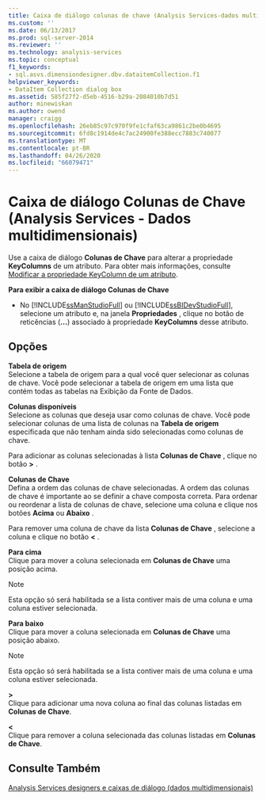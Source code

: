 ```yaml
---
title: Caixa de diálogo colunas de chave (Analysis Services-dados multidimensionais) | Microsoft Docs
ms.custom: ''
ms.date: 06/13/2017
ms.prod: sql-server-2014
ms.reviewer: ''
ms.technology: analysis-services
ms.topic: conceptual
f1_keywords:
- sql.asvs.dimensiondesigner.dbv.dataitemCollection.f1
helpviewer_keywords:
- DataItem Collection dialog box
ms.assetid: 585f27f2-d5eb-4516-b29a-2084010b7d51
author: minewiskan
ms.author: owend
manager: craigg
ms.openlocfilehash: 26eb85c97c970f9fe1cfaf63ca9861c2be0b4695
ms.sourcegitcommit: 6fd8c1914de4c7ac24900fe388ecc7883c740077
ms.translationtype: MT
ms.contentlocale: pt-BR
ms.lasthandoff: 04/26/2020
ms.locfileid: "66079471"
---
```

# <a name="key-columns-dialog-box-analysis-services---multidimensional-data"></a>Caixa de diálogo Colunas de Chave (Analysis Services - Dados multidimensionais)
  Use a caixa de diálogo **Colunas de Chave** para alterar a propriedade **KeyColumns** de um atributo. Para obter mais informações, consulte [Modificar a propriedade KeyColumn de um atributo](multidimensional-models/attribute-properties-modify-the-keycolumn-property.md).  
  
 **Para exibir a caixa de diálogo Colunas de Chave**  
  
-   No [!INCLUDE[ssManStudioFull](../includes/ssmanstudiofull-md.md)] ou [!INCLUDE[ssBIDevStudioFull](../includes/ssbidevstudiofull-md.md)], selecione um atributo e, na janela **Propriedades** , clique no botão de reticências (**...**) associado à propriedade **KeyColumns** desse atributo.  
  
## <a name="options"></a>Opções  
 **Tabela de origem**  
 Selecione a tabela de origem para a qual você quer selecionar as colunas de chave. Você pode selecionar a tabela de origem em uma lista que contém todas as tabelas na Exibição da Fonte de Dados.  
  
 **Colunas disponíveis**  
 Selecione as colunas que deseja usar como colunas de chave. Você pode selecionar colunas de uma lista de colunas na **Tabela de origem** especificada que não tenham ainda sido selecionadas como colunas de chave.  
  
 Para adicionar as colunas selecionadas à lista **Colunas de Chave** , clique no botão **>** .  
  
 **Colunas de Chave**  
 Defina a ordem das colunas de chave selecionadas. A ordem das colunas de chave é importante ao se definir a chave composta correta. Para ordenar ou reordenar a lista de colunas de chave, selecione uma coluna e clique nos botões **Acima** ou **Abaixo** .  
  
 Para remover uma coluna de chave da lista **Colunas de Chave** , selecione a coluna e clique no botão **\<** .  
  
 **Para cima**  
 Clique para mover a coluna selecionada em **Colunas de Chave** uma posição acima.  
  
> [!NOTE]  
>  Esta opção só será habilitada se a lista contiver mais de uma coluna e uma coluna estiver selecionada.  
  
 **Para baixo**  
 Clique para mover a coluna selecionada em **Colunas de Chave** uma posição abaixo.  
  
> [!NOTE]  
>  Esta opção só será habilitada se a lista contiver mais de uma coluna e uma coluna estiver selecionada.  
  
 **>**  
  Clique para adicionar uma nova coluna ao final das colunas listadas em **Colunas de Chave**.  
  
 **<**  
  Clique para remover a coluna selecionada das colunas listadas em **Colunas de Chave**.  
  
## <a name="see-also"></a>Consulte Também  
 [Analysis Services designers e caixas de diálogo &#40;dados multidimensionais&#41;](analysis-services-designers-and-dialog-boxes-multidimensional-data.md)  
  
  
